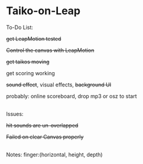 # Taiko-on-Leap

To-Do List:
<p><strike>get LeapMotion tested</strike></p>
<p><strike>Control the canvas with LeapMotion</strike></p>
<p><strike>get taikos moving</strike></p>
<p>get scoring working</p>
<p><strike>sound effect</strike>, visual effects, <strike>background UI</strike></p>
<p>probably: online scoreboard, drop mp3 or osz to start</p>
<br>
Issues:
<p><strike>hit sounds are un-overlapped</strike></p>
<p><strike>Failed on clear Canvas properly</strike></p>
<br>
Notes:
finger:(horizontal, height, depth)
